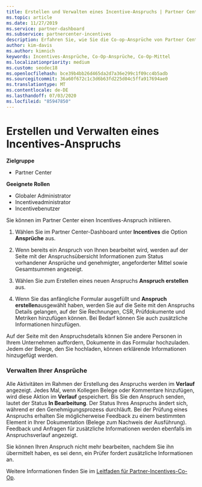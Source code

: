 ```yaml
---
title: Erstellen und Verwalten eines Incentive-Anspruchs | Partner Center
ms.topic: article
ms.date: 11/27/2019
ms.service: partner-dashboard
ms.subservice: partnercenter-incentives
description: Erfahren Sie, wie Sie die Co-op-Ansprüche von Partner Center initiieren. Alle Aktivitäten im Rahmen der Erstellung des Anspruchs werden im Verlauf angezeigt.
author: kim-davis
ms.author: kimnich
keywords: Incentives-Ansprüche, Co-Op-Ansprüche, Co-Op-Mittel
ms.localizationpriority: medium
ms.custom: seodec18
ms.openlocfilehash: bce39b4bb26d465da2d7a36e299c1f09cc4b5adb
ms.sourcegitcommit: 36a60f672c1c3d6b63fd225d04c5ffa917694ae0
ms.translationtype: MT
ms.contentlocale: de-DE
ms.lasthandoff: 07/03/2020
ms.locfileid: "85947850"
---
```

# <a name="create-and-manage-an-incentives-claim"></a>Erstellen und Verwalten eines Incentives-Anspruchs

**Zielgruppe**
- Partner Center

**Geeignete Rollen**

- Globaler Administrator
- Incentiveadministrator
- Incentivebenutzer

Sie können im Partner Center einen Incentives-Anspruch initiieren. 

1. Wählen Sie im Partner Center-Dashboard unter **Incentives** die Option **Ansprüche** aus.

2.  Wenn bereits ein Anspruch von Ihnen bearbeitet wird, werden auf der Seite mit der Anspruchsübersicht Informationen zum Status vorhandener Ansprüche und genehmigter, angeforderter Mittel sowie Gesamtsummen angezeigt.

3.  Wählen Sie zum Erstellen eines neuen Anspruchs **Anspruch erstellen** aus.

4.  Wenn Sie das anfängliche Formular ausgefüllt und **Anspruch erstellen**ausgewählt haben, werden Sie auf die Seite mit den Anspruchs Details gelangen, auf der Sie Rechnungen, CSR, Prüfdokumente und Metriken hinzufügen können. Bei Bedarf können Sie auch zusätzliche Informationen hinzufügen.

Auf der Seite mit den Anspruchsdetails können Sie andere Personen in Ihrem Unternehmen auffordern, Dokumente in das Formular hochzuladen. Jedem der Belege, den Sie hochladen, können erklärende Informationen hinzugefügt werden. 

### <a name="manage-your-claims"></a>Verwalten Ihrer Ansprüche

Alle Aktivitäten im Rahmen der Erstellung des Anspruchs werden im **Verlauf** angezeigt. Jedes Mal, wenn Kollegen Belege oder Kommentare hinzufügen, wird diese Aktion im **Verlauf** gespeichert. Bis Sie den Anspruch senden, lautet der Status **In Bearbeitung**. Der Status Ihres Anspruchs ändert sich, während er den Genehmigungsprozess durchläuft. Bei der Prüfung eines Anspruchs erhalten Sie möglicherweise Feedback zu einem bestimmten Element in Ihrer Dokumentation (Belege zum Nachweis der Ausführung). Feedback und Anfragen für zusätzliche Informationen werden ebenfalls im Anspruchsverlauf angezeigt. 

Sie können Ihren Anspruch nicht mehr bearbeiten, nachdem Sie ihn übermittelt haben, es sei denn, ein Prüfer fordert zusätzliche Informationen an.

Weitere Informationen finden Sie im [Leitfaden für Partner-Incentives-Co-Op](https://assets.microsoft.com/coop-guidebook.pdf).
